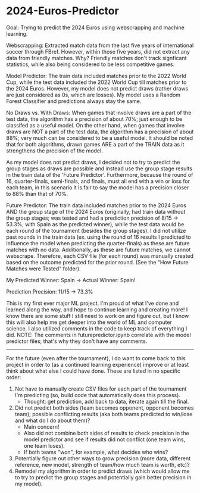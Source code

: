 # 2024-Euros-Predictor
Goal: Trying to predict the 2024 Euros using webscrapping and machine learning.

Webscrapping: Extracted match data from the last five years of international soccer through FBref. However, within those five years, did not extract any data from friendly matches. Why? Friendly matches don't track signficant statistics, while also being considered to be less competitive games.

Model Predictor: The train data included matches prior to the 2022 World Cup, while the test data included the 2022 World Cup till matches prior to the 2024 Euros. However, my model does not predict draws (rather draws are just considered as 0s, which are losses). My model uses a Random Forest Classifier and predictions always stay the same.

No Draws vs. With Draws: When games that involve draws are a part of the test data, the algorithm has a precision of about 70%; just enough to be classifed as a useful model. On the other hand, when games that involve draws are NOT a part of the test data, the algorithm has a precision of about 88%; very much can be considered to be a useful model. It should be noted that for both algorithms, drawn games ARE a part of the TRAIN data as it strengthens the precision of the model.

As my model does not predict draws, I decided not to try to predict the group stages as draws are possible and instead use the group stage results in the train data of the 'Future Predictor'. Furthermore, because the round of 16, quarter-finals, semi-finals, and finals, must all end with a win or loss for each team, in this scenario it is fair to say the model has a precision closer to 88% than that of 70%. 

Future Predictor: The train data included matches prior to the 2024 Euros AND the group stage of the 2024 Euros (originally, had train data without the group stages; was tested and had a prediction precision of 8/15 -> 53.3%, with Spain as the predicted winner), while the test data would be each round of the tournament (besides the group stages). I did not utilize past rounds in the train data (ex. using the round of 16 results I predicted to influence the model when predicting the quarter-finals) as these are future matches with no data. Additionally, as these are future matches, we cannot webscrape. Therefore, each CSV file (for each round) was manually created based on the outcome predicted for the prior round. (See the "How Future Matches were Tested" folder). 

My Predicted Winner: Spain -> Actual Winner: Spain!

Prediction Precision: 11/15 -> 73.3%

This is my first ever major ML project. I'm proud of what I've done and learned along the way, and hope to continue learning and creating more! I know there are some stuff I still need to work on and figure out, but I know this will also help me get deeper into the world of ML and computer science. I also utilized comments in the code to keep track of everything I did. NOTE: The comments in futurepredictor.ipynb correlate with the model predictor files; that's why they don't have any comments.

-----------------------------------------------------------------------------------------------

For the future (even after the tournament), I do want to come back to this project in order to (as a continued learning experience) improve or at least think about what else I could have done. These are listed in no specific order:
1. Not have to manually create CSV files for each part of the tournament I'm predicting (so, build code that automatically does this process).
   - Thought: get prediction, add back to data, iterate again till the final.
2. Did not predict both sides (team becomes opponent, opponent becomes team); possible conflicting results (aka both teams predicted to win/lose and what do I do about them)?
   - Main concern!
   - Also did not combine both sides of results to check precision in the model predictor and see if results did not conflict (one team wins, one team loses).
   - If both teams "won", for example, what decides who wins? 
3. Potentially figure out other ways to grow precision (more data, different reference, new model, strength of team/how much team is worth, etc)?
4. Remodel my algorithm in order to predict draws (which would allow me to try to predict the group stages and potentially gain better precision in my model).
